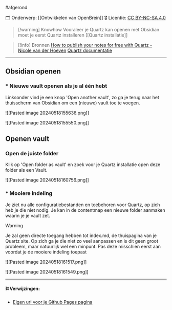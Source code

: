 #afgerond

🗂️ Onderwerp:  [[Ontwikkelen van OpenBrein]]
🎖️ Licentie: [CC BY-NC-SA 4.0](https://creativecommons.org/licenses/by-nc-sa/4.0/)


>[!warning] Knowhow
> Vooraleer je Quartz kan openen met Obsidian moet je eerst Quartz installeren
> [[Quartz installatie]]

>[!info] Bronnen
>[How to publish your notes for free with Quartz - Nicole van der Hoeven](https://youtu.be/6s6DT1yN4dw)
>[Quartz documentatie](https://quartz.jzhao.xyz/)

---

## Obsidian openen
### * Nieuwe vault openen als je al één hebt

Linksonder vind je een knop 'Open another vault', zo ga je terug naar het thuisscherm van Obsidian om een (nieuwe) vault toe te voegen.

![[Pasted image 20240518155636.png]]

![[Pasted image 20240518155550.png]]

## Openen vault
### Open de juiste folder
Klik op 'Open folder as vault' en zoek voor je Quartz installatie open deze folder als een Vault.

![[Pasted image 20240518160756.png]]

### * Mooiere indeling
Je ziet nu alle configuratiebestanden en toebehoren voor Quartz, op zich heb je die niet nodig. Je kan in de contentmap een nieuwe folder aanmaken waarin je je vault zet. 

>[!warning]
>Je zal geen directe toegang hebben tot index.md, de thuispagina van je Quartz site. Op zich ga je die niet zo veel aanpassen en is dit geen groot probleem, maar natuurlijk wel een minpunt. Pas deze misschien eerst aan voordat je de mooiere indeling toepast


![[Pasted image 20240518161517.png]]

![[Pasted image 20240518161549.png]]

---
#### **⛓️ Verwijzingen:**
* [Eigen url voor je Github Pages pagina](https://docs.github.com/en/pages/configuring-a-custom-domain-for-your-github-pages-site/managing-a-custom-domain-for-your-github-pages-site)